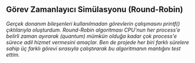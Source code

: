 ## Görev Zamanlayıcı Simülasyonu (Round-Robin)
*Gerçek donanım bileşenleri kullanılmadan görevlerin çalışmasını printf() çıktılarıyla oluşturdum.
Round-Robin algoritması CPU'nun her process'e belirli zaman ayırarak (quantum) mümkün olduğa kadar çok process'e sürece adil hizmet vermesini amaçlar.
Ben de projede her biri farklı sürelere sahip üç farklı görevi sırasıyla çalıştırarak bu algoritmanın mantığını test ettim.*
